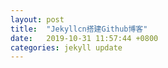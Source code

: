 ```yaml
---
layout: post
title:  "Jekyllcn搭建Github博客"
date:   2019-10-31 11:57:44 +0800
categories: jekyll update
---
```



